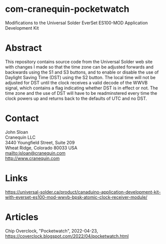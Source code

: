 # com-cranequin-pocketwatch
Modifications to the Universal Solder EverSet ES100-MOD Application Development Kit
# Abstract
This repository contains source code from the Universal Solder web site with changes I made so that the time zone can
be adjusted forwards and backwards using the S1 and S3 buttons, and to enable or disable the use of Daylight Saving Time (DST)
using the S2 button. The local time will not be adjusted for DST until the clock receives a valid decode of the WWVB signal,
which contains a flag indicating whether DST is in effect or not. The time zone and the use of DST will have to be readminstered
every time the clock powers up and returns back to the defaults of UTC and no DST.
# Contact
John Sloan    
Cranequin LLC   
3440 Youngfield Street, Suite 209    
Wheat Ridge, Colorado 80033 USA    
<mailto:jsloan@cranequin.com>    
<http://www.cranequin.com>    
# Links
<https://universal-solder.ca/product/canaduino-application-development-kit-with-everset-es100-mod-wwvb-bpsk-atomic-clock-receiver-module/>
# Articles
Chip Overclock, "Pocketwatch", 2022-04-23, <https://coverclock.blogspot.com/2022/04/pocketwatch.html>
